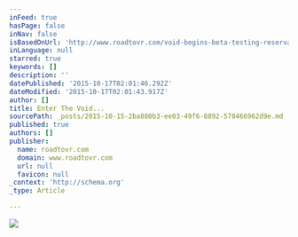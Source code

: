 ```yaml
---
inFeed: true
hasPage: false
inNav: false
isBasedOnUrl: 'http://www.roadtovr.com/void-begins-beta-testing-reservations-sold-within-hours/'
inLanguage: null
starred: true
keywords: []
description: ''
datePublished: '2015-10-17T02:01:46.292Z'
dateModified: '2015-10-17T02:01:43.917Z'
author: []
title: Enter The Void...
sourcePath: _posts/2015-10-15-2ba880b3-ee03-49f6-8892-578466962d9e.md
published: true
authors: []
publisher:
  name: roadtovr.com
  domain: www.roadtovr.com
  url: null
  favicon: null
_context: 'http://schema.org'
_type: Article

---
```

![](http://www.roadtovr.com/wp-content/uploads/2015/05/the-void-1021x580.jpg)